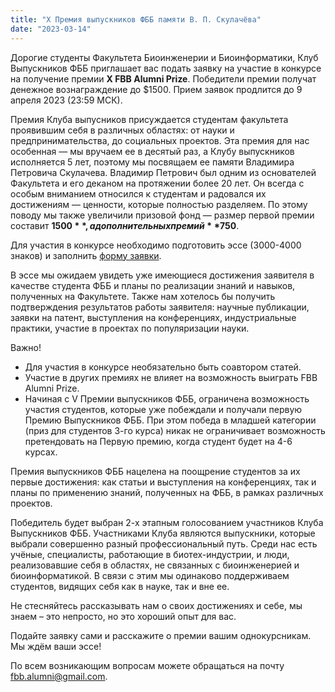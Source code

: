 ```yaml
---
title: "X Премия выпускников ФББ памяти В. П. Скулачёва"
date: "2023-03-14"
---
```


Дорогие студенты Факультета Биоинженерии и Биоинформатики, Клуб Выпускников ФББ приглашает вас подать заявку на участие в конкурсе на получение премии **X FBB Alumni Prize**. Победители премии получат денежное вознаграждение до $1500. Прием заявок продлится до 9 апреля 2023 (23:59 МСК).

Премия Клуба выпусников присуждается студентам факультета проявившим себя в различных областях: от науки и предпринимательства, до социальных проектов. Эта премия для нас особенная — мы вручаем ее в десятый раз, а Клубу выпускников исполняется 5 лет, поэтому мы посвящаем ее памяти Владимира Петровича Скулачева. Владимир Петрович был одним из основателей Факультета и его деканом на протяжении более 20 лет. Он всегда с особым вниманием относился к студентам и радовался их достижениям — ценности, которые полностью разделяем. По этому поводу мы также увеличили призовой фонд — размер первой премии составит **$1500**, а дополнительных премий **$750**. 

Для участия в конкурсе необходимо подготовить эссе (3000-4000 знаков) и заполнить [форму заявки](https://forms.gle/eA6cXkoZCfkcnCeS8).

В эссе мы ожидаем увидеть уже имеющиеся достижения заявителя в качестве студента ФББ и планы по реализации знаний и навыков, полученных на Факультете. Также нам хотелось бы получить подтверждения результатов работы заявителя: научные публикации, заявки на патент, выступления на конференциях, индустриальные практики, участие в проектах по популяризации науки. 

Важно!
* Для участия в конкурсе необязательно быть соавтором статей. 
* Участие в других премиях не влияет на возможность выиграть FBB Alumni Prize. 
* Начиная с V Премии выпускников ФББ, ограничена возможность участия студентов, которые уже побеждали и получали первую Премию Выпускников ФББ. При этом победа в младшей категории (приз для студентов 3-го курса) никак не ограничивает возможность претендовать на Первую премию, когда студент будет на 4-6 курсах. 
 
Премия выпускников ФББ нацелена на поощрение студентов за их первые достижения: как статьи и выступления на конференциях, так и планы по применению знаний, полученных на ФББ, в рамках различных проектов. 
 
Победитель будет выбран 2-х этапным голосованием участников Клуба Выпускников ФББ. Участниками Клуба являются выпускники, которые выбрали совершенно разный профессиональный путь. Среди нас есть учёные, специалисты, работающие в биотех-индустрии, и люди, реализовавшие себя в областях, не связанных с биоинженерией и биоинформатикой. В связи с этим мы одинаково поддерживаем студентов, видящих себя как в науке, так и вне ее. 
 
Не стесняйтесь рассказывать нам о своих достижениях и себе, мы знаем – это непросто, но это хороший опыт для вас. 

Подайте заявку сами и расскажите о премии вашим однокурсникам. Мы ждём ваши эссе!

По всем возникающим вопросам можете обращаться на почту fbb.alumni@gmail.com.

